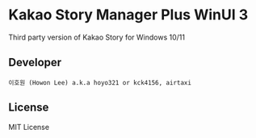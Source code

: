 # Kakao Story Manager Plus WinUI 3

Third party version of Kakao Story for Windows 10/11

Developer
----
`이호원 (Howon Lee) a.k.a hoyo321 or kck4156, airtaxi`

License
----
MIT License
